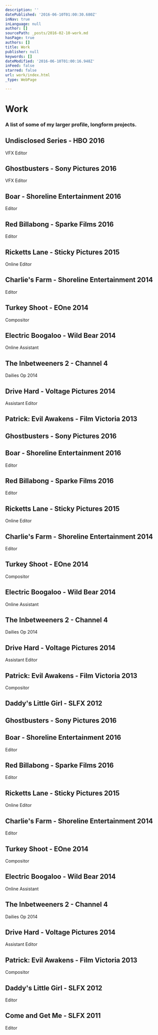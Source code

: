 ```yaml
---
description: ''
datePublished: '2016-06-10T01:00:30.680Z'
inNav: true
inLanguage: null
author: []
sourcePath: _posts/2016-02-10-work.md
hasPage: true
authors: []
title: Work
publisher: null
keywords: []
dateModified: '2016-06-10T01:00:16.948Z'
inFeed: false
starred: false
url: work/index.html
_type: WebPage

---
```

# Work

### A list of some of my larger profile, longform projects.

## Undisclosed Series - HBO 2016

VFX Editor

## Ghostbusters - Sony Pictures 2016

VFX Editor

## Boar - Shoreline Entertainment 2016

Editor

## Red Billabong - Sparke Films 2016

Editor

## Ricketts Lane - Sticky Pictures 2015

Online Editor

## Charlie's Farm - Shoreline Entertainment 2014

Editor

## Turkey Shoot - EOne 2014

Compositor

## Electric Boogaloo - Wild Bear 2014

Online Assistant

## The Inbetweeners 2 - Channel 4

Dailies Op 2014

## Drive Hard - Voltage Pictures 2014

Assistant Editor

## Patrick: Evil Awakens - Film Victoria 2013

## Ghostbusters - Sony Pictures 2016

## Boar - Shoreline Entertainment 2016

Editor

## Red Billabong - Sparke Films 2016

Editor

## Ricketts Lane - Sticky Pictures 2015

Online Editor

## Charlie's Farm - Shoreline Entertainment 2014

Editor

## Turkey Shoot - EOne 2014

Compositor

## Electric Boogaloo - Wild Bear 2014

Online Assistant

## The Inbetweeners 2 - Channel 4

Dailies Op 2014

## Drive Hard - Voltage Pictures 2014

Assistant Editor

## Patrick: Evil Awakens - Film Victoria 2013

Compositor

## Daddy's Little Girl - SLFX 2012

## Ghostbusters - Sony Pictures 2016

## Boar - Shoreline Entertainment 2016

Editor

## Red Billabong - Sparke Films 2016

Editor

## Ricketts Lane - Sticky Pictures 2015

Online Editor

## Charlie's Farm - Shoreline Entertainment 2014

Editor

## Turkey Shoot - EOne 2014

Compositor

## Electric Boogaloo - Wild Bear 2014

Online Assistant

## The Inbetweeners 2 - Channel 4

Dailies Op 2014

## Drive Hard - Voltage Pictures 2014

Assistant Editor

## Patrick: Evil Awakens - Film Victoria 2013

Compositor

## Daddy's Little Girl - SLFX 2012

Editor

## Come and Get Me - SLFX 2011

Editor